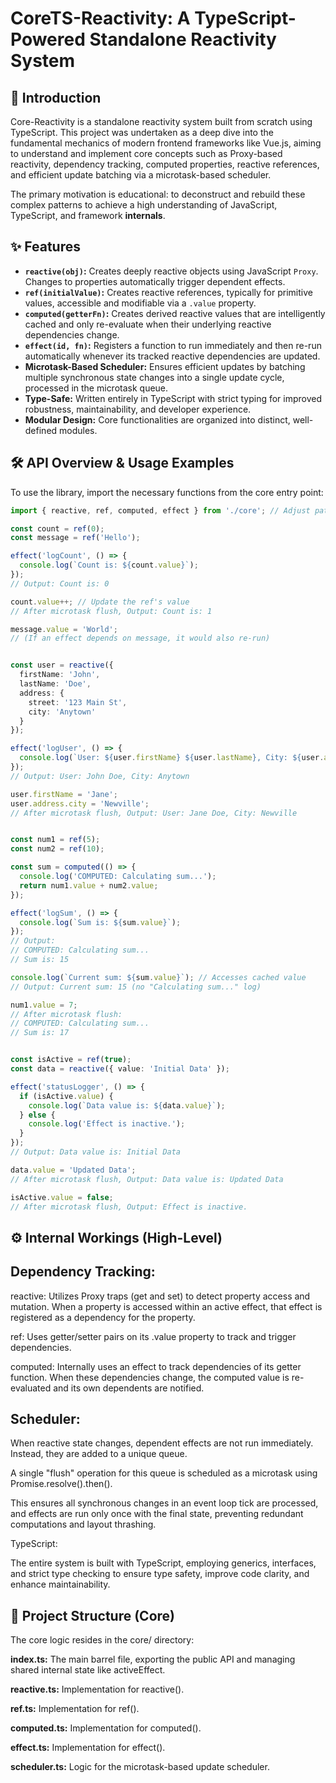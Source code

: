 # CoreTS-Reactivity: A TypeScript-Powered Standalone Reactivity System

## 🚀 Introduction

Core-Reactivity is a standalone reactivity system built from scratch using TypeScript. This project was undertaken as a deep dive into the fundamental mechanics of modern frontend frameworks like Vue.js, aiming to understand and implement core concepts such as Proxy-based reactivity, dependency tracking, computed properties, reactive references, and efficient update batching via a microtask-based scheduler.

The primary motivation is educational: to deconstruct and rebuild these complex patterns to achieve a high understanding of JavaScript, TypeScript, and framework **internals**.

## ✨ Features

*   **`reactive(obj)`:** Creates deeply reactive objects using JavaScript `Proxy`. Changes to properties automatically trigger dependent effects.
*   **`ref(initialValue)`:** Creates reactive references, typically for primitive values, accessible and modifiable via a `.value` property.
*   **`computed(getterFn)`:** Creates derived reactive values that are intelligently cached and only re-evaluate when their underlying reactive dependencies change.
*   **`effect(id, fn)`:** Registers a function to run immediately and then re-run automatically whenever its tracked reactive dependencies are updated.
*   **Microtask-Based Scheduler:** Ensures efficient updates by batching multiple synchronous state changes into a single update cycle, processed in the microtask queue.
*   **Type-Safe:** Written entirely in TypeScript with strict typing for improved robustness, maintainability, and developer experience.
*   **Modular Design:** Core functionalities are organized into distinct, well-defined modules.

## 🛠️ API Overview & Usage Examples

To use the library, import the necessary functions from the core entry point:

```typescript
import { reactive, ref, computed, effect } from './core'; // Adjust path as needed

const count = ref(0);
const message = ref('Hello');

effect('logCount', () => {
  console.log(`Count is: ${count.value}`);
});
// Output: Count is: 0

count.value++; // Update the ref's value
// After microtask flush, Output: Count is: 1

message.value = 'World';
// (If an effect depends on message, it would also re-run)
```

```typescript

const user = reactive({
  firstName: 'John',
  lastName: 'Doe',
  address: {
    street: '123 Main St',
    city: 'Anytown'
  }
});

effect('logUser', () => {
  console.log(`User: ${user.firstName} ${user.lastName}, City: ${user.address.city}`);
});
// Output: User: John Doe, City: Anytown

user.firstName = 'Jane';
user.address.city = 'Newville';
// After microtask flush, Output: User: Jane Doe, City: Newville
```
```typescript

const num1 = ref(5);
const num2 = ref(10);

const sum = computed(() => {
  console.log('COMPUTED: Calculating sum...');
  return num1.value + num2.value;
});

effect('logSum', () => {
  console.log(`Sum is: ${sum.value}`);
});
// Output:
// COMPUTED: Calculating sum...
// Sum is: 15

console.log(`Current sum: ${sum.value}`); // Accesses cached value
// Output: Current sum: 15 (no "Calculating sum..." log)

num1.value = 7;
// After microtask flush:
// COMPUTED: Calculating sum...
// Sum is: 17
```
```typescript

const isActive = ref(true);
const data = reactive({ value: 'Initial Data' });

effect('statusLogger', () => {
  if (isActive.value) {
    console.log(`Data value is: ${data.value}`);
  } else {
    console.log('Effect is inactive.');
  }
});
// Output: Data value is: Initial Data

data.value = 'Updated Data';
// After microtask flush, Output: Data value is: Updated Data

isActive.value = false;
// After microtask flush, Output: Effect is inactive.
```

## ⚙️ Internal Workings (High-Level)

## Dependency Tracking:

reactive: Utilizes Proxy traps (get and set) to detect property access and mutation. When a property is accessed within an active effect, that effect is registered as a dependency for the property.

ref: Uses getter/setter pairs on its .value property to track and trigger dependencies.

computed: Internally uses an effect to track dependencies of its getter function. When these dependencies change, the computed value is re-evaluated and its own dependents are notified.

## Scheduler:

When reactive state changes, dependent effects are not run immediately. Instead, they are added to a unique queue.

A single "flush" operation for this queue is scheduled as a microtask using Promise.resolve().then().

This ensures all synchronous changes in an event loop tick are processed, and effects are run only once with the final state, preventing redundant computations and layout thrashing.

TypeScript:

The entire system is built with TypeScript, employing generics, interfaces, and strict type checking to ensure type safety, improve code clarity, and enhance maintainability.

## 📂 Project Structure (Core)

The core logic resides in the core/ directory:

**index.ts:** The main barrel file, exporting the public API and managing shared internal state like activeEffect.

**reactive.ts:** Implementation for reactive().

**ref.ts:** Implementation for ref().

**computed.ts:** Implementation for computed().

**effect.ts:** Implementation for effect().

**scheduler.ts:** Logic for the microtask-based update scheduler.
